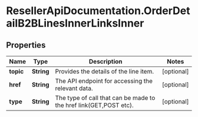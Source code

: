 # ResellerApiDocumentation.OrderDetailB2BLinesInnerLinksInner

## Properties

Name | Type | Description | Notes
------------ | ------------- | ------------- | -------------
**topic** | **String** | Provides the details of the line item. | [optional] 
**href** | **String** | The API endpoint for accessing the relevant data. | [optional] 
**type** | **String** | The type of call that can be made to the href link(GET,POST etc). | [optional] 


